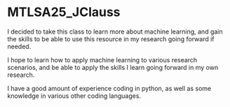 # MTLSA25_JClauss

I decided to take this class to learn more about machine learning, and gain the skills to be able to use this resource in my research going forward if needed.

I hope to learn how to apply machine learning to various research scenarios, and be able to apply the skills I learn going forward in my own research.

I have a good amount of experience coding in python, as well as some knowledge in various other coding languages.
